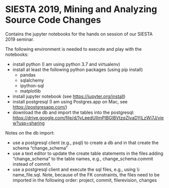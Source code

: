 # SIESTA 2019, Mining and Analyzing Source Code Changes

Contains the jupyter notebooks for the hands on session of our SIESTA 2019 seminar.

The following environment is needed to execute and play with the notebooks:
* install python (I am using python 3.7 and virtualenv)
* install at least the following python packages (using pip install)
  * pandas
  * sqlalchemy
  * ipython-sql
  * matplotlib
* install jupyter notebook (see https://jupyter.org/install)
* install postgresql (I am using Postgres.app on Mac, see https://postgresapp.com/)
* download the db and import the tables into the postgresql: https://drive.google.com/file/d/1yLeedUIImPIBGlBVtzqZIvaDYiLzWi7J/view?usp=sharing

Notes on the db import: 
* use a postgresql client (e.g., psql) to create a db and in that create the schema “change_schema” 
* use a text editor to update the create table statements in the files adding “change_schema” to the table names, e.g., change_schema.commit instead of commit. 
* use a postgresql client and execute the sql files, e.g., using \i name_file.sql. Note, because of the FK constraints, the files need to be imported in the following order: project, commit, filerevision, changes
